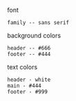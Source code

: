 font 
```
family -- sans serif
```

background colors
```
header -- #666
footer -- #444
```

text colors
```
header - white
main - #444
footer - #999
```